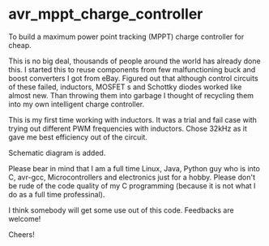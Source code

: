 avr_mppt_charge_controller
==========================

To build a maximum power point tracking (MPPT) charge controller for cheap.

This is no big deal, thousands of people around the world has already done this.
I started this to reuse components from few malfunctioning buck and boost converters I got from eBay.
Figured out that although control circuits of these failed, inductors, MOSFET s and Schottky diodes worked like almost new.
Than throwing them into garbage I thought of recycling them into my own intelligent charge controller.

This is my first time working with inductors. It was a trial and fail case with trying out different PWM frequencies with inductors.
Chose 32kHz as it gave me best efficiency out of the circuit.

Schematic diagram is added.

Please bear in mind that I am a full time Linux, Java, Python guy who is into C, avr-gcc, Microcontrollers and electronics
just for a hobby. Please don't be rude of the code quality of my C programming (because it is not what I do as a full time professinal).

I think somebody will get some use out of this code. Feedbacks are welcome!

Cheers!
